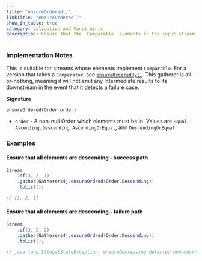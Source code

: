 ```yaml
---
title: "ensureOrdered()"
linkTitle: "ensureOrdered()"
show_in_table: true
category: Validation and Constraints
description: Ensure that the `Comparable` elements in the input stream are in the order specified, and fail exceptionally if they are not.
---
```


### Implementation Notes
This is suitable for streams whose elements implement `Comparable`. For a version that takes a `Comparator`, see [`ensureOrderedBy()`](/gatherers/validation-and-constraints/ensureorderedby/).
This gatherer is all-or-nothing, meaning it will not emit any intermediate results to its downstream in the event that it detects a failure case.

**Signature**

`ensureOrdered(Order order)`
* `order` - A non-null Order which elements must be in. Values are `Equal`, `Ascending`, `Descending`, `AscendingOrEqual`, and `DescendingOrEqual`

### Examples

#### Ensure that all elements are descending - success path

```java
Stream
    .of(3, 2, 1)
    .gather(Gatherers4j.ensureOrdred(Order.Descending))
    .toList();

// [3, 2, 1]
```

#### Ensure that all elements are descending - failure path

```java
Stream
    .of(3, 2, 2)
    .gather(Gatherers4j.ensureOrdred(Order.Descending))
    .toList();

// java.lang.IllegalStateException: ensureDecreasing detected non-decreasing element
```
